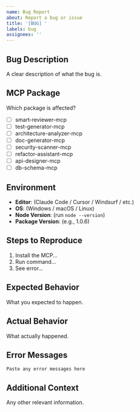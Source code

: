 ```yaml
---
name: Bug Report
about: Report a bug or issue
title: '[BUG] '
labels: bug
assignees: ''
---
```


## Bug Description
A clear description of what the bug is.

## MCP Package
Which package is affected?
- [ ] smart-reviewer-mcp
- [ ] test-generator-mcp
- [ ] architecture-analyzer-mcp
- [ ] doc-generator-mcp
- [ ] security-scanner-mcp
- [ ] refactor-assistant-mcp
- [ ] api-designer-mcp
- [ ] db-schema-mcp

## Environment
- **Editor**: (Claude Code / Cursor / Windsurf / etc.)
- **OS**: (Windows / macOS / Linux)
- **Node Version**: (run `node --version`)
- **Package Version**: (e.g., 1.0.6)

## Steps to Reproduce
1. Install the MCP...
2. Run command...
3. See error...

## Expected Behavior
What you expected to happen.

## Actual Behavior
What actually happened.

## Error Messages
```
Paste any error messages here
```

## Additional Context
Any other relevant information.
